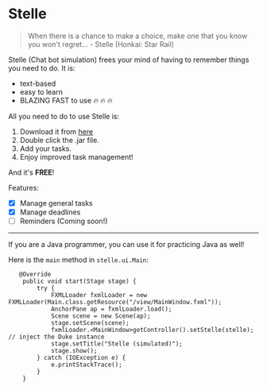 # Stelle

> When there is a chance to make a choice, make one that you know you won't regret... - Stelle (Honkai: Star Rail)

Stelle (Chat bot simulation) frees your mind of having to remember things you need to do. It is:
- text-based
- easy to learn
- BLAZING FAST to use :fire: :fire: :fire:

All you need to do to use Stelle is:
1. Download it from [here](https://github.com/LeeZeHao/ip/releases)
2. Double click the .jar file.
3. Add your tasks.
4. Enjoy improved task management!

And it's <b>FREE</b>!

Features:
- [X] Manage general tasks
- [X] Manage deadlines
- [ ] Reminders (Coming soon!)

---

If you are a Java programmer, you can use it for practicing Java as well!

Here is the `main` method in `stelle.ui.Main`: 
```
   @Override
    public void start(Stage stage) {
        try {
            FXMLLoader fxmlLoader = new FXMLLoader(Main.class.getResource("/view/MainWindow.fxml"));
            AnchorPane ap = fxmlLoader.load();
            Scene scene = new Scene(ap);
            stage.setScene(scene);
            fxmlLoader.<MainWindow>getController().setStelle(stelle); // inject the Duke instance
            stage.setTitle("Stelle (simulated)");
            stage.show();
        } catch (IOException e) {
            e.printStackTrace();
        }
    }
```